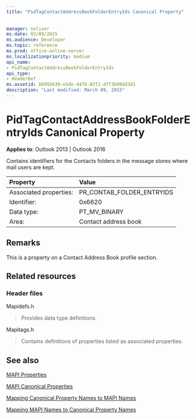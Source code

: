 ```yaml
---
title: "PidTagContactAddressBookFolderEntryIds Canonical Property"
 
 
manager: soliver
ms.date: 03/09/2015
ms.audience: Developer
ms.topic: reference
ms.prod: office-online-server
ms.localizationpriority: medium
api_name:
- PidTagContactAddressBookFolderEntryIds
api_type:
- HeaderDef
ms.assetid: bb95b639-e5de-44f8-82f2-dff3b00dd3d1
description: "Last modified: March 09, 2015"
---
```


# PidTagContactAddressBookFolderEntryIds Canonical Property

  
  
**Applies to**: Outlook 2013 | Outlook 2016 
  
Contains identifiers for the Contacts folders in the message stores where mail users are kept.
  
|Property|Value|
|:-----|:-----|
|Associated properties:  <br/> |PR_CONTAB_FOLDER_ENTRYIDS  <br/> |
|Identifier:  <br/> |0x6620  <br/> |
|Data type:  <br/> |PT_MV_BINARY  <br/> |
|Area:  <br/> |Contact address book  <br/> |
   
## Remarks

This is a property on a Contact Address Book profile section.
  
## Related resources

### Header files

Mapidefs.h
  
> Provides data type definitions.
    
Mapitags.h
  
> Contains definitions of properties listed as associated properties.
    
## See also



[MAPI Properties](mapi-properties.md)
  
[MAPI Canonical Properties](mapi-canonical-properties.md)
  
[Mapping Canonical Property Names to MAPI Names](mapping-canonical-property-names-to-mapi-names.md)
  
[Mapping MAPI Names to Canonical Property Names](mapping-mapi-names-to-canonical-property-names.md)

